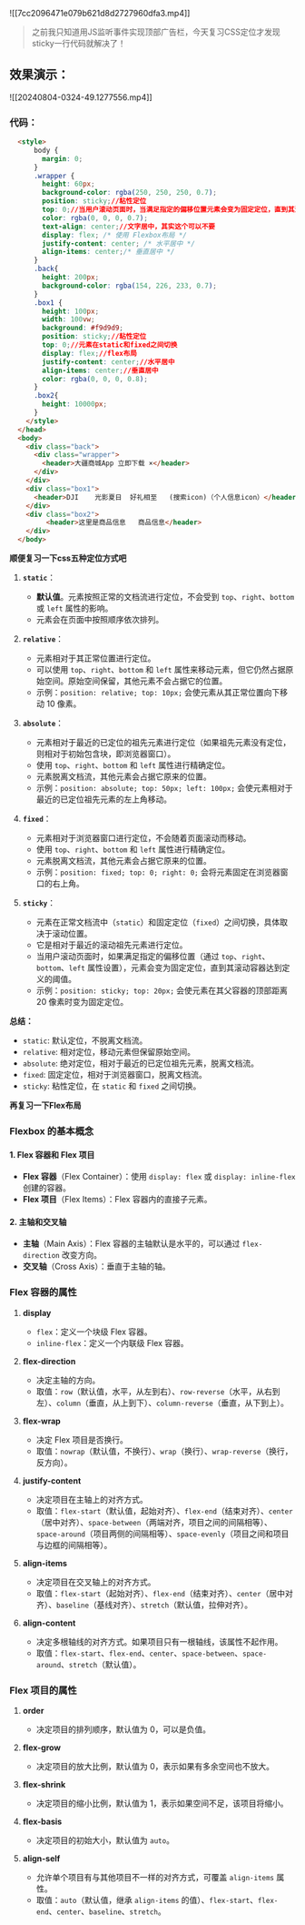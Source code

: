 ![[7cc2096471e079b621d8d2727960dfa3.mp4]]

>之前我只知道用JS监听事件实现顶部广告栏，今天复习CSS定位才发现sticky一行代码就解决了！

## 效果演示：
![[20240804-0324-49.1277556.mp4]]
### 代码：
```html
  <style>
      body {
        margin: 0;
      }
      .wrapper {
        height: 60px;
        background-color: rgba(250, 250, 250, 0.7);
        position: sticky;//粘性定位
        top: 0;//当用户滚动页面时，当满足指定的偏移位置元素会变为固定定位，直到其滚动容器达到定义的阈值。
        color: rgba(0, 0, 0, 0.7);
        text-align: center;//文字居中，其实这个可以不要
        display: flex; /* 使用 Flexbox布局 */
        justify-content: center; /* 水平居中 */
        align-items: center;/* 垂直居中 */
      }
      .back{
        height: 200px;
        background-color: rgba(154, 226, 233, 0.7);
      }
      .box1 {
        height: 100px;
        width: 100vw;
        background: #f9d9d9;
        position: sticky;//粘性定位
        top: 0;//元素在static和fixed之间切换
        display: flex;//flex布局
        justify-content: center;//水平居中
        align-items: center;//垂直居中
        color: rgba(0, 0, 0, 0.8);
      }
      .box2{
        height: 10000px;
      }
    </style>
  </head>
  <body>
    <div class="back">
      <div class="wrapper">
        <header>大疆商城App 立即下载 ×</header>
      </div>
    </div>
    <div class="box1">
      <header>DJI    光影夏日  好礼相至   (搜索icon)（个人信息icon）</header>
    </div>
    <div class="box2">
         <header>这里是商品信息   商品信息</header>
    </div>
  </body>
```
**顺便复习一下css五种定位方式吧**
1. **`static`**：
    
    - **默认值**。元素按照正常的文档流进行定位，不会受到 `top`、`right`、`bottom` 或 `left` 属性的影响。
    - 元素会在页面中按照顺序依次排列。
2. **`relative`**：
    
    - 元素相对于其正常位置进行定位。
    - 可以使用 `top`、`right`、`bottom` 和 `left` 属性来移动元素，但它仍然占据原始空间。原始空间保留，其他元素不会占据它的位置。
    - 示例：`position: relative; top: 10px;` 会使元素从其正常位置向下移动 10 像素。
3. **`absolute`**：
    
    - 元素相对于最近的已定位的祖先元素进行定位（如果祖先元素没有定位，则相对于初始包含块，即浏览器窗口）。
    - 使用 `top`、`right`、`bottom` 和 `left` 属性进行精确定位。
    - 元素脱离文档流，其他元素会占据它原来的位置。
    - 示例：`position: absolute; top: 50px; left: 100px;` 会使元素相对于最近的已定位祖先元素的左上角移动。
4. **`fixed`**：
    
    - 元素相对于浏览器窗口进行定位，不会随着页面滚动而移动。
    - 使用 `top`、`right`、`bottom` 和 `left` 属性进行精确定位。
    - 元素脱离文档流，其他元素会占据它原来的位置。
    - 示例：`position: fixed; top: 0; right: 0;` 会将元素固定在浏览器窗口的右上角。
5. **`sticky`**：
    
    - 元素在正常文档流中（`static`）和固定定位（`fixed`）之间切换，具体取决于滚动位置。
    - 它是相对于最近的滚动祖先元素进行定位。
    - 当用户滚动页面时，如果满足指定的偏移位置（通过 `top`、`right`、`bottom`、`left` 属性设置），元素会变为固定定位，直到其滚动容器达到定义的阈值。
    - 示例：`position: sticky; top: 20px;` 会使元素在其父容器的顶部距离 20 像素时变为固定定位。

**总结：**

- `static`: 默认定位，不脱离文档流。
- `relative`: 相对定位，移动元素但保留原始空间。
- `absolute`: 绝对定位，相对于最近的已定位祖先元素，脱离文档流。
- `fixed`: 固定定位，相对于浏览器窗口，脱离文档流。
- `sticky`: 粘性定位，在 `static` 和 `fixed` 之间切换。

**再复习一下Flex布局**
### Flexbox 的基本概念

#### 1. Flex 容器和 Flex 项目

- **Flex 容器**（Flex Container）：使用 `display: flex` 或 `display: inline-flex` 创建的容器。
- **Flex 项目**（Flex Items）：Flex 容器内的直接子元素。

#### 2. 主轴和交叉轴

- **主轴**（Main Axis）：Flex 容器的主轴默认是水平的，可以通过 `flex-direction` 改变方向。
- **交叉轴**（Cross Axis）：垂直于主轴的轴。

### Flex 容器的属性

1. **display**
    
    - `flex`：定义一个块级 Flex 容器。
    - `inline-flex`：定义一个内联级 Flex 容器。
2. **flex-direction**
    
    - 决定主轴的方向。
    - 取值：`row`（默认值，水平，从左到右）、`row-reverse`（水平，从右到左）、`column`（垂直，从上到下）、`column-reverse`（垂直，从下到上）。
3. **flex-wrap**
    
    - 决定 Flex 项目是否换行。
    - 取值：`nowrap`（默认值，不换行）、`wrap`（换行）、`wrap-reverse`（换行，反方向）。
4. **justify-content**
    
    - 决定项目在主轴上的对齐方式。
    - 取值：`flex-start`（默认值，起始对齐）、`flex-end`（结束对齐）、`center`（居中对齐）、`space-between`（两端对齐，项目之间的间隔相等）、`space-around`（项目两侧的间隔相等）、`space-evenly`（项目之间和项目与边框的间隔相等）。
5. **align-items**
    
    - 决定项目在交叉轴上的对齐方式。
    - 取值：`flex-start`（起始对齐）、`flex-end`（结束对齐）、`center`（居中对齐）、`baseline`（基线对齐）、`stretch`（默认值，拉伸对齐）。
6. **align-content**
    
    - 决定多根轴线的对齐方式。如果项目只有一根轴线，该属性不起作用。
    - 取值：`flex-start`、`flex-end`、`center`、`space-between`、`space-around`、`stretch`（默认值）。

### Flex 项目的属性

1. **order**
    
    - 决定项目的排列顺序，默认值为 0，可以是负值。
2. **flex-grow**
    
    - 决定项目的放大比例，默认值为 0，表示如果有多余空间也不放大。
3. **flex-shrink**
    
    - 决定项目的缩小比例，默认值为 1，表示如果空间不足，该项目将缩小。
4. **flex-basis**
    
    - 决定项目的初始大小，默认值为 `auto`。
5. **align-self**
    
    - 允许单个项目有与其他项目不一样的对齐方式，可覆盖 `align-items` 属性。
    - 取值：`auto`（默认值，继承 `align-items` 的值）、`flex-start`、`flex-end`、`center`、`baseline`、`stretch`。